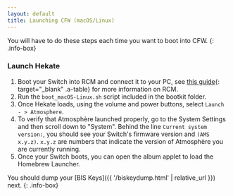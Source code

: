 ```yaml
---
layout: default
title: Launching CFW (macOS/Linux)
---
```


You will have to do these steps each time you want to boot into CFW.
{: .info-box}

### Launch Hekate

1. Boot your Switch into RCM and connect it to your PC, see [this guide](https://xghostboyx.github.io/RCM-Guide){: target="_blank" .a-table} for more information on RCM.
2. Run the `boot_macOS-Linux.sh` script included in the bootkit folder.
3. Once Hekate loads, using the volume and power buttons, select `Launch - > Atmosphere`.
4. To verify that Atmosphère launched properly, go to the System Settings and then scroll down to "System". Behind the line `Current system version:`, you should see your Switch's firmware version and `(AMS x.y.z)`. `x.y.z` are numbers that indicate the version of Atmosphère you are currently running.
5. Once your Switch boots, you can open the album applet to load the Homebrew Launcher.

You should dump your [BIS Keys]({{ '/biskeydump.html' | relative_url }}) next.
{: .info-box}